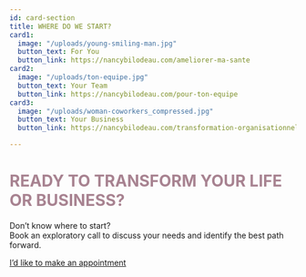 ```yaml
---
id: card-section
title: WHERE DO WE START?
card1:
  image: "/uploads/young-smiling-man.jpg"
  button_text: For You
  button_link: https://nancybilodeau.com/ameliorer-ma-sante
card2:
  image: "/uploads/ton-equipe.jpg"
  button_text: Your Team
  button_link: https://nancybilodeau.com/pour-ton-equipe
card3:
  image: "/uploads/woman-coworkers_compressed.jpg"
  button_text: Your Business
  button_link: https://nancybilodeau.com/transformation-organisationnelle

---
```

<h1 style="color: #A88391" class="title">READY TO TRANSFORM YOUR LIFE OR BUSINESS?</h1>

Don’t know where to start?  
Book an exploratory call to discuss your needs and identify the best path forward.

<a href="https://www.gorendezvous.com/homepage/111690" target="_blank" class="button">I’d like to make an appointment </a>